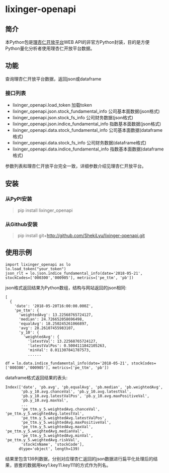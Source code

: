 # lixinger-openapi

## 简介
本Python包是[理杏仁开放平台](https://www.lixinger.com/open/api)WEB API的非官方Python封装，目的是方便Python量化分析者使用理杏仁开放平台数据。

## 功能
查询理杏仁开放平台数据，返回json或dataframe

### 接口列表
- lixinger\_openapi.load\_token 加载token
- lixinger\_openapi.json.stock\_fundamental\_info 公司基本面数据(json格式)
- lixinger\_openapi.json.stock\_fs\_info 公司财务数据(json格式)
- lixinger\_openapi.json.indice\_fundamental\_info 指数基本面数据(json格式)
- lixinger\_openapi.data.stock\_fundamental\_info 公司基本面数据(dataframe格式)
- lixinger\_openapi.data.stock\_fs\_info 公司财务数据(dataframe格式)
- lixinger\_openapi.data.indice\_fundamental\_info 指数基本面数据(dataframe格式)

参数列表和理杏仁开放平台完全一致，详细参数介绍见理杏仁开放平台。

## 安装
### 从PyPI安装
> pip install lixinger\_openapi

### 从Github安装
> pip install git+http://github.com/ShekiLyu/lixinger-openapi.git

## 使用示例
```
import lixinger_openapi as lo
lo.load_token("your_token")
json_rlt = lo.json.indice_fundamental_info(date='2018-05-21', stockCodes=['000300','000905'], metrics=['pe_ttm', 'pb'])
```
json格式返回结果为Python数组，结构与网站返回的json相同:

```
[
  {
    'date': '2018-05-20T16:00:00.000Z',
    'pe_ttm': {
      'weightedAvg': 13.22568765724127,
      'median': 24.726652058696498,
      'equalAvg': 18.250245261066897,
      'avg': 28.26107455983107,
      'y_10': {
        'weightedAvg': {
          'latestVal': 13.22568765724127,
          'latestValPos': 0.5004111842105263,
          'minVal': 8.011307841787573,
          ......
```
```
df = lo.data.indice_fundamental_info(date='2018-05-21', stockCodes=['000300','000905'], metrics=['pe_ttm', 'pb'])
```
dataframe格式返回结果的表头:
```
Index(['date', 'pb.avg', 'pb.equalAvg', 'pb.median', 'pb.weightedAvg',
       'pb.y_10.avg.chanceVal', 'pb.y_10.avg.latestVal',
       'pb.y_10.avg.latestValPos', 'pb.y_10.avg.maxPositiveVal',
       'pb.y_10.avg.maxVal',
       ...
       'pe_ttm.y_5.weightedAvg.chanceVal', 'pe_ttm.y_5.weightedAvg.latestVal',
       'pe_ttm.y_5.weightedAvg.latestValPos',
       'pe_ttm.y_5.weightedAvg.maxPositiveVal',
       'pe_ttm.y_5.weightedAvg.maxVal', 'pe_ttm.y_5.weightedAvg.medianVal',
       'pe_ttm.y_5.weightedAvg.minVal', 'pe_ttm.y_5.weightedAvg.riskVal',
       'stockCnName', 'stockCode'],
      dtype='object', length=139)
```
结果里包含139列数据，分别对应理杏仁返回的json数据进行扁平化处理后的结果，嵌套的数据用key1.key11.key111的方式作为列名。
